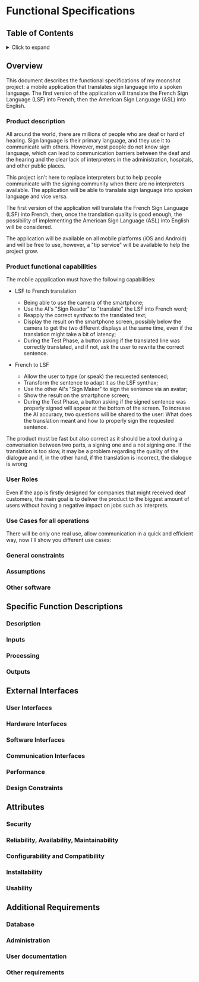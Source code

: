 # Functional Specifications

## Table of Contents

<details><summary>Click to expand</summary>

- [Functional Specifications](#functional-specifications)
  - [Table of Contents](#table-of-contents)
  - [Overview](#overview)
    - [Product description](#product-description)
    - [Product functional capabilities](#product-functional-capabilities)
    - [User Roles](#user-roles)
    - [Use Cases for all operations](#use-cases-for-all-operations)
    - [General constraints](#general-constraints)
    - [Assumptions](#assumptions)
    - [Other software](#other-software)
  - [Specific Function Descriptions](#specific-function-descriptions)
    - [Description](#description)
    - [Inputs](#inputs)
    - [Processing](#processing)
    - [Outputs](#outputs)
  - [External Interfaces](#external-interfaces)
    - [User Interfaces](#user-interfaces)
    - [Hardware Interfaces](#hardware-interfaces)
    - [Software Interfaces](#software-interfaces)
    - [Communication Interfaces](#communication-interfaces)
    - [Performance](#performance)
    - [Design Constraints](#design-constraints)
  - [Attributes](#attributes)
    - [Security](#security)
    - [Reliability, Availability, Maintainability](#reliability-availability-maintainability)
    - [Configurability and Compatibility](#configurability-and-compatibility)
    - [Installability](#installability)
    - [Usability](#usability)
  - [Additional Requirements](#additional-requirements)
    - [Database](#database)
    - [Administration](#administration)
    - [User documentation](#user-documentation)
    - [Other requirements](#other-requirements)

</details>

## Overview

<!-- Describe the purpose, scope, and organization of the Functional Specification. -->

This document describes the functional specifications of my moonshot project: <!---TODO: Find a name for my Moonshot project--> a mobile application that translates sign language into a spoken language.
The first version of the application will translate the French Sign Language (LSF) into French, then the American Sign Language (ASL) into English.

### Product description

<!-- Describe briefly why the software (or upgrade) is being developed, and list the most important features and capabilities. -->

All around the world, there are millions of people who are deaf or hard of hearing. Sign language is their primary language, and they use it to communicate with others. However, most people do not know sign language, which can lead to communication barriers between the deaf and the hearing and the clear lack of interpreters in the administration, hospitals, and other public places.

This project isn't here to replace interpreters but to help people communicate with the signing community when there are no interpreters available. The application will be able to translate sign language into spoken language and vice versa.

The first version of the application will translate the French Sign Language (LSF) into French, then, once the translation quality is good enough, the possibility of implementing the American Sign Language (ASL) into English will be considered.

The application will be available on all mobile platforms (iOS and Android) and will be free to use, however, a "tip service" will be available to help the project grow.

### Product functional capabilities

<!-- Present a list of the functions that the software will be required to perform. If a product feature comprises several functional capabilities, a table may be developed to illustrate these relationships. The list of functional capabilities may be an updated version of the capabilities listed in the Software Requirements Document. -->

The mobile appplication must have the following capabilities:

- LSF to French translation

  - Being able to use the camera of the smartphone;
  - Use the AI's "Sign Reader" to "translate" the LSF into French word;
  - Reapply the correct synthax to the translated text;
  - Display the result on the smartphone screen, possibly below the camera to get the two different displays at the same time, even if the translation might take a bit of latency;
  - During the Test Phase, a button asking if the translated line was correctly translated, and if not, ask the user to rewrite the correct sentence.

- French to LSF

  - Allow the user to type (or speak) the requested sentenced;
  - Transform the sentence to adapt it as the LSF synthax;
  - Use the other AI's "Sign Maker" to sign the sentence via an avatar;
  - Show the result on the smartphone screen;
  - During the Test Phase, a button asking if the signed sentence was properly signed will appear at the bottom of the screen. To increase the AI accuracy, two questions will be shared to the user: What does the translation meant and how to properly sign the requested sentence.

The product must be fast but also correct as it should be a tool during a conversation between two parts, a signing one and a not signing one. If the translation is too slow, it may be a problem regarding the quality of the dialogue and if, in the other hand, if the translation is incorrect, the dialogue is wrong

### User Roles

<!-- Describe the intended users of the software in terms of job roles, specialized knowledge, skill levels, etc. Considers various user roles such as managers, administrators, auditors, etc. -->

Even if the app is firstly designed for companies that might received deaf customers, the main goal is to deliver the product to the biggest amount of users without having a negative impact on jobs such as interprets.

### Use Cases for all operations

<!-- Describe how persons will normally use the software, and the tasks they will most frequently perform. Also covers how users might use the software on an occasional basis, such as creating data backups or importing data from another program. -->

There will be only one real use, allow communication in a quick and efficient way, now I'll show you different use cases:

### General constraints

<!-- Describe any algorithm limitations, user interface limitations, data limitations, etc. Include items such as minimum space or room needed to house equipment, type of electrical and HVAC required (e.g. conditioned power), maintenance requirements. Also, state if training is required for optimum use, or if calculated results are only applicable in certain situations. -->

### Assumptions

<!-- List any assumptions that were made in specifying the functional requirements. -->

### Other software

<!-- How does the program interact with other software, such as spreadsheets, word processing or presentation software? For example, can a user cut and paste from the application to other Windows software programs? Does the program import/export data to other software? Does the program use any communication, integration, or protocols to exchange data with other software? -->

## Specific Function Descriptions

<!-- This section is repeated for each function of the software. Some examples of functions are: engineering calculations, sorting or sequencing, other operations relating inputs to outputs, validity checks on inputs, error handling and recovery. -->

### Description

<!-- Describe the function and its role in the software. -->

### Inputs

<!-- Describe the inputs to the function. Where user interface (UI) elements are present, these are described. Examples of UI elements are check boxes, dropdown lists, and alphanumeric fields. Input validation strategy, allowed data types and value ranges are specified for each input. -->

### Processing

<!-- Describe what is done by the function. Where algorithms, equations, or other logic are used, they are described here. If calculations are done utilizing the methods of specific standards or references, these are cited. Database definitions are also included where relevant. -->

### Outputs

<!-- Describe the outputs of the function. Where a user interface description is relevant, it is included. Define any reports. -->

## External Interfaces

<!-- The interfaces in this section are specified by documenting: the name and description of each item, source or input, destination or output, ranges, accuracy and tolerances, units of measure, timing, display formats and organization, and data formats. -->

### User Interfaces

<!-- Describe all major screens, pages, forms, including any complex dialog boxes. This is usually best done via simulated, non-functioning screen shots, and may take the form of a separate document.

The navigation flow of the windows, menus, and options is described, along with the expected content of each window. Examples of items included are screen resolutions, color scheme, primary font type and size. Discussion also includes how input validation will be done, and how data will be protected from accidental changes. Specific items are described for each screen such as input fields, control buttons, sizing options, and menus. -->

### Hardware Interfaces

<!-- Describe the equipment needed to run the software, and also other output or input devices such as printers or handheld devices. -->

### Software Interfaces

<!-- Describe any software that will be required in order for the product to operate fully. Include any in-house software or commercial applications that customers will be utilizing together with the planned software. Also describes any software that the software product will interact with such as operating system platforms supported, file import and export, networking, automation, or scripting. Specify whether the users must provide the interfacing software themselves, and any special licensing requirements. -->

### Communication Interfaces

<!-- Describes how the software product will communicate with itself (for multi-platform applications) or other software applications, including items such as networking, email, intranet, and Internet communications. -->

### Performance

<!-- Discuss items such as response times, throughput requirements, data volume requirements, maximum data file size or problem complexity, maximum number of concurrent uses, and peak load requirements (for web-based applications). Includes expected response times for entering information, querying data files and databases, performing calculations of various complexities, and importing/exporting data. -->

### Design Constraints

<!-- Examples of constraints that affect software design choices are items such as memory constraints involving minimum and maximum RAM and hard disk space, and limitations arising from hardware, software or communications standards. -->

## Attributes

### Security

<!-- Describe any password-protected access levels such as operator, engineer/modeler, manager, database administrator-and which functionality will be accessible to each access level. If relevant, describes the planned approach to locking the software. -->

### Reliability, Availability, Maintainability

<!-- Describe requirements items such as days or weeks of continuous operation, strategy for data recovery, code structuring for ease of future modification. -->

### Configurability and Compatibility

<!-- Describe requirements such as those connected with individual customization or operation in specific computing environments. -->

### Installability

<!-- Describe the planned method for installation: done by the user independently, done by customer company internal IT services, done by an external contractor. Specifies the handling of such items as data transfer from prior releases, and the presence of software elements from prior releases. -->

### Usability

<!-- Describe items that will ensure the user-friendliness of the software. Examples include error messages that direct the user to a solution, input range checking as soon as entries are made, and order of choices and screens corresponding to user preferences. -->

## Additional Requirements

<!-- Describe other characteristics the software must have, that were not covered in the prior sections. -->

### Database

<!-- Describe any specific requirements relating to the database, such as database type (e.g. relational), capability to handle large text fields, real-time capability (e.g. handling an incoming data stream, as from instruments), multi-user capability, special requirements relating to queries and forms. -->

### Administration

<!-- Include any periodic updating or data management needed. -->

### User documentation

<!-- Describe the user documentation to be delivered with the software, including both hard copy and online requirements. -->

### Other requirements

<!-- Describe any other requirements not already covered above that need to be considered during the design of the software. -->
